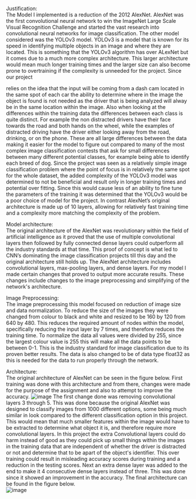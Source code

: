 Justification:\
The Model I implemented is a reduction of the 2012 AlexNet. AlexNet was the first convolutional neural network to win the ImageNet Large Scale Visual Recognition Challenge and started the vast research into convolutional neural networks for image classification. The other model considered was the YOLOv3 model. YOLOv3 is a model that is known for its speed in identifying multiple objects in an image and where they are located. This is something that the YOLOv3 algorithm has over ALexNet but it comes due to a much more complex architecture. This larger architecture would mean much longer training times and the larger size can also become prone to overtraining if the complexity is unneeded for the project. Since our project
 
relies on the idea that the input will be coming from a dash cam located in the same spot of each car the ability to determine where in the image the object is found is not needed as the driver that is being analyzed will alway be in the same location within the image. Also when looking at the differences within the training data the differences between each class is quite distinct. For example the non distracted drivers have their face towards the road and both hands on the wheel, while the examples of distracted driving have the driver either looking away from the road, drinking, or on the phone. These are all large differences between the data making it easier for the model to figure out compared to many of the most complex image classification contests that ask for small differences between many different potential classes, for example being able to identify each breed of dog. Since the project was seen as a relatively simple image classification problem where the point of focus is in relatively the same spot for the whole dataset, the added complexity of the YOLOv3 model was determined to not be beneficial and result only in longer training times and potential over fitting. Since this would cause less of an ability to fine tune the parameters of the training it was determined that the YOLOv3 would be a poor choice of model for the project. In contrast AlexNet’s original architecture is made up of 10 layers, allowing for relatively fast training time and a complexity more matching the complexity of the problem.



Model architecture:\
The original architecture of the AlexNet was revolutionary within the field of artificial intelligence as it proved that the use of multiple convolutional layers then followed by fully connected dense layers could outperform all the industry standards at that time. This proof of concept is what led to CNN’s dominating the image classification projects till this day and the original architecture still holds up. The AlexNet architecture includes convolutional layers, max-pooling layers, and dense layers. For my model I made certain changes that proved to output more accurate results. These changes include changes to the image preprocessing and simplifying of the network's architecture.

Image Preprocessing:\
The image preprocessing this model focused on reduction of image size and data normalization. To reduce the size of the images they were changed from colour to black and white and resized to be 160 by 120 from 640 by 480. This reduces the required amount of nodes within the model, specifically reducing the input layer by 7 times, and therefore reduces the training time. To normalize the data all values were divided by 255, since the largest colour value is 255 this will make all the data points to be between 0-1. This is the industry standard for image classification due to its proven better results. The data is also changed to be of data type float32 as this is needed for the data to run properly through the network.
 
Architecture:\
The original architecture of AlexNet can be seen in the figure below. First training was done with this architecture and from there, changes were made for the purpose of the assignment and also to attempt to improve the accuracy.
![image](https://github.com/jzjonah/Distracted-driving-detection-network/assets/55960435/aa449eaf-ff12-4419-94a6-f02df6480f9e)
The first change done was removing convolutional layers 3 through 5. This was done because the original AlexNet was designed to classify images from 1000 different options, some being much similar in look compared to the different classification option in this project. This would mean that much smaller features within the image would have to be extracted to determine what object it is, and therefore require more convolutional layers. In this project the extra Convolutional layers could do harm instead of good as they could pick up small things within the images in the training data that are independent of whether the driver is distracted or not and determine that to be apart of the object's identifier. This over training could result in misleading accuracy scores during training and a reduction in the testing scores. Next an extra dense layer was added to the end to make it 4 consecutive dense layers instead of three. This was done since it showed an improvement in the accuracy. The final architecture can be found in the figure below.\
![image](https://github.com/jzjonah/Distracted-driving-detection-network/assets/55960435/59b5976f-1c8e-4421-87a5-d201183e537f)

